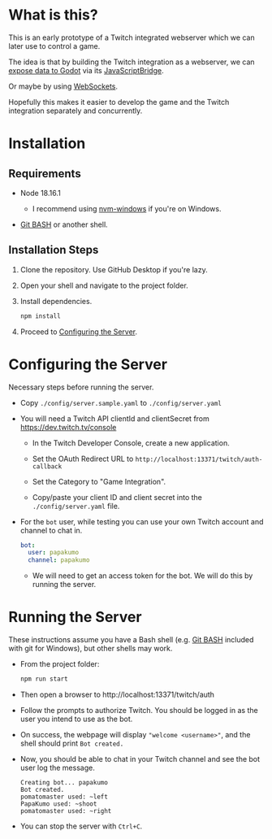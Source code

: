 # What is this?

This is an early prototype of a Twitch integrated webserver which we can later use to control a game.

The idea is that by building the Twitch integration as a webserver, we can [expose data to Godot](https://docs.godotengine.org/en/stable/tutorials/export/exporting_for_web.html#calling-javascript-from-script) via its [JavaScriptBridge](https://docs.godotengine.org/en/stable/classes/class_javascriptbridge.html).

Or maybe by using [WebSockets](https://docs.godotengine.org/en/stable/tutorials/networking/websocket.html).

Hopefully this makes it easier to develop the game and the Twitch integration separately and concurrently.

# Installation

## Requirements

- Node 18.16.1

  - I recommend using [nvm-windows](https://github.com/coreybutler/nvm-windows) if you're on Windows.

- [Git BASH](https://gitforwindows.org/) or another shell.

## Installation Steps

1. Clone the repository. Use GitHub Desktop if you're lazy.

2. Open your shell and navigate to the project folder.

3. Install dependencies.

   ```bash
   npm install
   ```

4. Proceed to [Configuring the Server](#configuring-the-server).

# Configuring the Server

Necessary steps before running the server.

- Copy `./config/server.sample.yaml` to `./config/server.yaml`

- You will need a Twitch API clientId and clientSecret from https://dev.twitch.tv/console

  - In the Twitch Developer Console, create a new application.

  - Set the OAuth Redirect URL to `http://localhost:13371/twitch/auth-callback`

  - Set the Category to "Game Integration".

  - Copy/paste your client ID and client secret into the `./config/server.yaml` file.

- For the `bot` user, while testing you can use your own Twitch account and channel to chat in.

  ```yaml
  bot:
    user: papakumo
    channel: papakumo
  ```

  - We will need to get an access token for the bot. We will do this by running the server.

# Running the Server

These instructions assume you have a Bash shell (e.g. [Git BASH](https://gitforwindows.org/) included with git for Windows), but other shells may work.

- From the project folder:

  ```bash
  npm run start
  ```

- Then open a browser to http://localhost:13371/twitch/auth

- Follow the prompts to authorize Twitch. You should be logged in as the user you intend to use as the bot.

- On success, the webpage will display `"welcome <username>"`, and the shell should print `Bot created.`

- Now, you should be able to chat in your Twitch channel and see the bot user log the message.

  ```
  Creating bot... papakumo
  Bot created.
  pomatomaster used: ~left
  PapaKumo used: ~shoot
  pomatomaster used: ~right
  ```

- You can stop the server with `Ctrl+C`.
